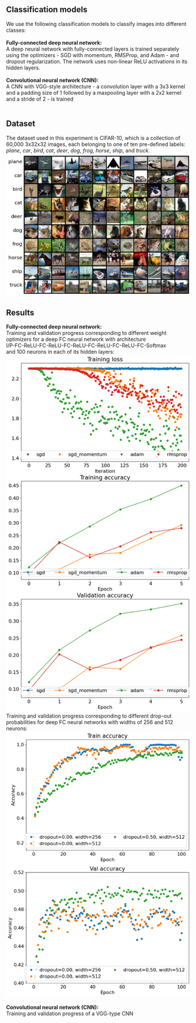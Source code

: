 ## Classification models
We use the following classification models to classify images into different classes: <br /><br />
**Fully-connected deep neural network:** <br />
A deep neural network with fully-connected layers is trained separately using the optimizers - SGD with momentum, RMSProp, and Adam - and dropout regularization. The network uses non-linear ReLU activations in its hidden layers.<br /><br />
**Convolutional neural network (CNN):** <br />
A CNN with VGG-style architecture - a convolution layer with a 3x3 kernel and a padding size of 1 followed by a maxpooling layer with a 2x2 kernel and a stride of 2 - is trained 
<br /><br />

## Dataset
The dataset used in this experiment is CIFAR-10, which is a collection of 60,000 3x32x32 images, each belonging to one of ten pre-defined labels: _plane_, _car_, _bird_, _cat_, _deer_, _dog_, _frog_, _horse_, _ship_, and _truck_. <br />
![](https://github.com/rprasan/Computer-Vision/blob/main/1.%20k%20Nearest%20Neighbors/Capture.PNG) <br />

## Results
**Fully-connected deep neural network:** <br />
Training and validation progress corresponding to different weight optimizers for a deep FC neural network with architecture <br />
I/P-FC-ReLU-FC-ReLU-FC-ReLU-FC-ReLU-FC-ReLU-FC-Softmax <br />
and 100 neurons in each of its hidden layers: <br />
![](https://github.com/rprasan/Computer-Vision/blob/main/3.%20Convolutional%20Neural%20Network/Results/1.%20Fully-conected%20neural%20network/Progress1.png) <br />
Training and validation progress corresponding to different drop-out probabilities for deep FC neural networks with widths of 256 and 512 neurons:<br />
![](https://github.com/rprasan/Computer-Vision/blob/main/3.%20Convolutional%20Neural%20Network/Results/1.%20Fully-conected%20neural%20network/Progress2.png) <br /><br />
**Convolutional neural network (CNN):** <br />
Training and validation progress of a VGG-type CNN
![]() <br />
![]() <br />
![]() <br /><br />
